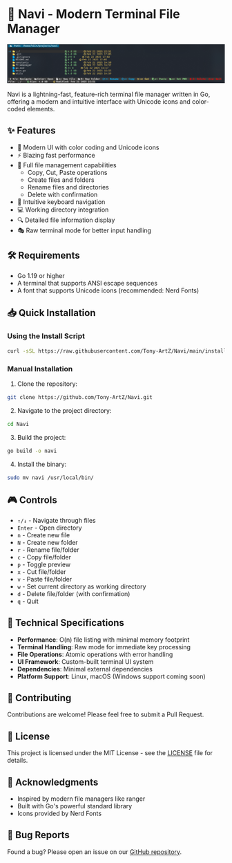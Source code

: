 # 🚀 Navi - Modern Terminal File Manager

![Navi Demo](./assets/preview.png)

Navi is a lightning-fast, feature-rich terminal file manager written in Go, offering a modern and intuitive interface with Unicode icons and color-coded elements.

## ✨ Features

- 🎨 Modern UI with color coding and Unicode icons
- ⚡ Blazing fast performance
- 📁 Full file management capabilities
  - Copy, Cut, Paste operations
  - Create files and folders
  - Rename files and directories
  - Delete with confirmation
- 🎯 Intuitive keyboard navigation
- 💻 Working directory integration
- 🔍 Detailed file information display
- 🎭 Raw terminal mode for better input handling

## 🛠️ Requirements

- Go 1.19 or higher
- A terminal that supports ANSI escape sequences
- A font that supports Unicode icons (recommended: Nerd Fonts)

## 📥 Quick Installation

### Using the Install Script

```bash
curl -sSL https://raw.githubusercontent.com/Tony-ArtZ/Navi/main/install.sh | bash
```

### Manual Installation

1. Clone the repository:
```bash
git clone https://github.com/Tony-ArtZ/Navi.git
```

2. Navigate to the project directory:
```bash
cd Navi
```

3. Build the project:
```bash
go build -o navi
```

4. Install the binary:
```bash
sudo mv navi /usr/local/bin/
```

## 🎮 Controls

- `↑/↓` - Navigate through files
- `Enter` - Open directory
- `n` - Create new file
- `N` - Create new folder
- `r` - Rename file/folder
- `c` - Copy file/folder
- `p` - Toggle preview
- `x` - Cut file/folder
- `v` - Paste file/folder
- `w` - Set current directory as working directory
- `d` - Delete file/folder (with confirmation)
- `q` - Quit

## 🔧 Technical Specifications

- **Performance**: O(n) file listing with minimal memory footprint
- **Terminal Handling**: Raw mode for immediate key processing
- **File Operations**: Atomic operations with error handling
- **UI Framework**: Custom-built terminal UI system
- **Dependencies**: Minimal external dependencies
- **Platform Support**: Linux, macOS (Windows support coming soon)

## 🤝 Contributing

Contributions are welcome! Please feel free to submit a Pull Request.

## 📝 License

This project is licensed under the MIT License - see the [LICENSE](LICENSE) file for details.

## 🙏 Acknowledgments

- Inspired by modern file managers like ranger
- Built with Go's powerful standard library
- Icons provided by Nerd Fonts

## 🐛 Bug Reports

Found a bug? Please open an issue on our [GitHub repository](https://github.com/Tony-ArtZ/Navi/issues).
